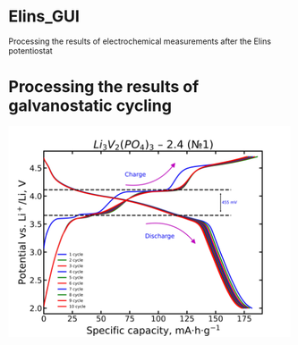# Elins_GUI
Processing the results of electrochemical measurements after the Elins potentiostat
# Processing the results of galvanostatic cycling
![Alt-текст](https://raw.githubusercontent.com/rybakov-ks/Elins_GUI/main/images/LVP2.4_1C_10cycle_el_1.jpg "GS")
